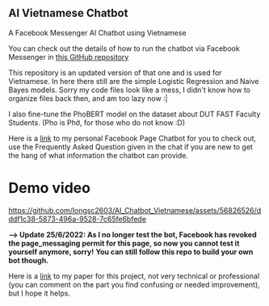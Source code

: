 ## AI Vietnamese Chatbot
A Facebook Messenger AI Chatbot using Vietnamese

You can check out the details of how to run the chatbot via Facebook Messenger in [this GitHub repository](https://github.com/longsc2603/AI_messenger_chatbot)

This repository is an updated version of that one and is used for Vietnamese. In here there still are the simple Logistic Regression and Naive Bayes models. Sorry my code files look like a mess, I didn't know how to organize files back then, and am too lazy now :|

I also fine-tune the PhoBERT model on the dataset about DUT FAST Faculty Students. (Pho is Phở, for those who do not know :D)

Here is a [link](https://www.facebook.com/hiiamsa) to my personal Facebook Page Chatbot for you to check out, use the Frequently Asked Question given in the chat if you are new to get the hang of what information the chatbot can provide.

# Demo video
https://github.com/longsc2603/AI_Chatbot_Vietnamese/assets/56826526/dddf1c38-5873-496a-9528-7c65fe6bfede


**--> Update 25/6/2022: As I no longer test the bot, Facebook has revoked the page_messaging permit for this page, so now you cannot test it yourself anymore, sorry!**
**You can still follow this repo to build your own bot though.**

Here is a [link](https://docs.google.com/document/d/1MnGoHnUKZ_MZUQ2gI9Cfyjgw_nkHo54s/edit?usp=sharing&ouid=107983937974394450341&rtpof=true&sd=true) to my paper for this project, not very technical or professional (you can comment on the part you find confusing or needed improvement), but I hope it helps.
